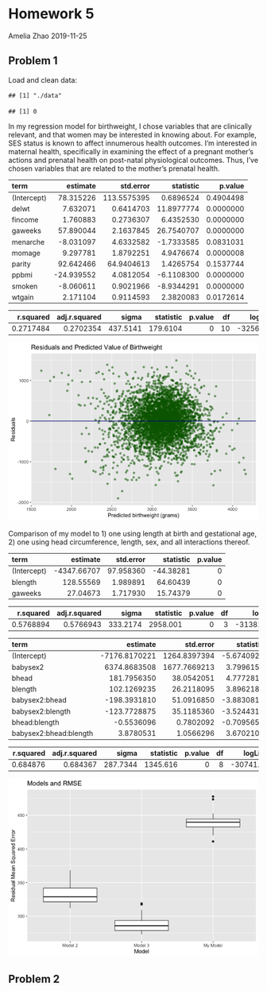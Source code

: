 Homework 5
================
Amelia Zhao
2019-11-25

## Problem 1

Load and clean data:

    ## [1] "./data"

    ## [1] 0

In my regression model for birthweight, I chose variables that are
clinically relevant, and that women may be interested in knowing about.
For example, SES status is known to affect innumerous health outcomes.
I’m interested in maternal health, specifically in examining the
effect of a pregnant mother’s actions and prenatal health on post-natal
physiological outcomes. Thus, I’ve chosen variables that are related to
the mother’s prenatal health.

| term        |    estimate |   std.error |   statistic |   p.value |
| :---------- | ----------: | ----------: | ----------: | --------: |
| (Intercept) |   78.315226 | 113.5575395 |   0.6896524 | 0.4904498 |
| delwt       |    7.632071 |   0.6414703 |  11.8977774 | 0.0000000 |
| fincome     |    1.760883 |   0.2736307 |   6.4352530 | 0.0000000 |
| gaweeks     |   57.890044 |   2.1637845 |  26.7540707 | 0.0000000 |
| menarche    |  \-8.031097 |   4.6332582 | \-1.7333585 | 0.0831031 |
| momage      |    9.297781 |   1.8792251 |   4.9476674 | 0.0000008 |
| parity      |   92.642466 |  64.9404613 |   1.4265754 | 0.1537744 |
| ppbmi       | \-24.939552 |   4.0812054 | \-6.1108300 | 0.0000000 |
| smoken      |  \-8.060611 |   0.9021966 | \-8.9344291 | 0.0000000 |
| wtgain      |    2.171104 |   0.9114593 |   2.3820083 | 0.0172614 |

| r.squared | adj.r.squared |    sigma | statistic | p.value | df |    logLik |     AIC |      BIC |  deviance | df.residual |
| --------: | ------------: | -------: | --------: | ------: | -: | --------: | ------: | -------: | --------: | ----------: |
| 0.2717484 |     0.2702354 | 437.5141 |  179.6104 |       0 | 10 | \-32560.2 | 65142.4 | 65212.54 | 829225287 |        4332 |

![](p8105_hw6_az2356_files/figure-gfm/unnamed-chunk-2-1.png)<!-- -->

Comparison of my model to 1) one using length at birth and gestational
age, 2) one using head circumference, length, sex, and all interactions
thereof.

| term        |     estimate | std.error |  statistic | p.value |
| :---------- | -----------: | --------: | ---------: | ------: |
| (Intercept) | \-4347.66707 | 97.958360 | \-44.38281 |       0 |
| blength     |    128.55569 |  1.989891 |   64.60439 |       0 |
| gaweeks     |     27.04673 |  1.717930 |   15.74379 |       0 |

| r.squared | adj.r.squared |    sigma | statistic | p.value | df |     logLik |      AIC |      BIC |  deviance | df.residual |
| --------: | ------------: | -------: | --------: | ------: | -: | ---------: | -------: | -------: | --------: | ----------: |
| 0.5768894 |     0.5766943 | 333.2174 |  2958.001 |       0 |  3 | \-31381.32 | 62770.64 | 62796.14 | 481775846 |        4339 |

| term                   |       estimate |    std.error |   statistic |   p.value |
| :--------------------- | -------------: | -----------: | ----------: | --------: |
| (Intercept)            | \-7176.8170221 | 1264.8397394 | \-5.6740920 | 0.0000000 |
| babysex2               |   6374.8683508 | 1677.7669213 |   3.7996150 | 0.0001469 |
| bhead                  |    181.7956350 |   38.0542051 |   4.7772811 | 0.0000018 |
| blength                |    102.1269235 |   26.2118095 |   3.8962180 | 0.0000992 |
| babysex2:bhead         |  \-198.3931810 |   51.0916850 | \-3.8830816 | 0.0001047 |
| babysex2:blength       |  \-123.7728875 |   35.1185360 | \-3.5244319 | 0.0004288 |
| bhead:blength          |    \-0.5536096 |    0.7802092 | \-0.7095656 | 0.4780117 |
| babysex2:bhead:blength |      3.8780531 |    1.0566296 |   3.6702106 | 0.0002453 |

| r.squared | adj.r.squared |    sigma | statistic | p.value | df |    logLik |      AIC |      BIC |  deviance | df.residual |
| --------: | ------------: | -------: | --------: | ------: | -: | --------: | -------: | -------: | --------: | ----------: |
|  0.684876 |      0.684367 | 287.7344 |  1345.616 |       0 |  8 | \-30741.6 | 61501.19 | 61558.58 | 358816655 |        4334 |

![](p8105_hw6_az2356_files/figure-gfm/unnamed-chunk-3-1.png)<!-- -->

## Problem 2
